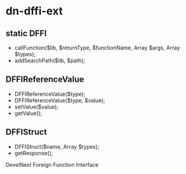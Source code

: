 # dn-dffi-ext

## static DFFI
* callFunction($lib, $returnType, $functionName, Array $args, Array $types);
* addSearchPath($lib, $path);

## DFFIReferenceValue
* DFFIReferenceValue($type);
* DFFIReferenceValue($type, $value);
* setValue($value);
* getValue();

## DFFIStruct
* DFFIStruct($name, Array $types);
* getResponse();

DevelNext Foreign Function Interface
